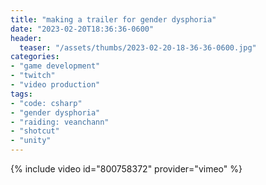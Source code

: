 ```yaml
---
title: "making a trailer for gender dysphoria"
date: "2023-02-20T18:36:36-0600"
header:
  teaser: "/assets/thumbs/2023-02-20-18-36-36-0600.jpg"
categories:
- "game development"
- "twitch"
- "video production"
tags:
- "code: csharp"
- "gender dysphoria"
- "raiding: veanchann"
- "shotcut"
- "unity"
---
```

{% include video id="800758372" provider="vimeo" %}

